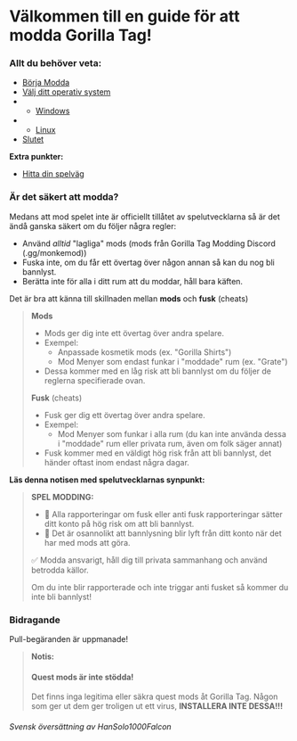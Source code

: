# Välkommen till en guide för att modda Gorilla Tag!


### Allt du behöver veta:

- [Börja Modda](getting-started.md)
- [Välj ditt operativ system](choosing-your-platform.md)
- * [Windows](windows.md)
- * [Linux](linux.md)
- [Slutet](the-end.md)

**Extra punkter:**
- [Hitta din spelväg](game-path.md)

### Är det säkert att modda?
Medans att mod spelet inte är officiellt tillåtet av spelutvecklarna så är det ändå ganska säkert om du följer några regler:
- Använd *alltid* "lagliga" mods (mods från Gorilla Tag Modding Discord (.gg/monkemod))
- Fuska inte, om du får ett övertag över någon annan så kan du nog bli bannlyst.
- Berätta inte för alla i ditt rum att du moddar, håll bara käften.

Det är bra att känna till skillnaden mellan **mods** och **fusk** (cheats)

> **Mods**
> - Mods ger dig inte ett övertag över andra spelare.
> - Exempel:  
>   - Anpassade kosmetik mods (ex. "Gorilla Shirts")  
>   - Mod Menyer som endast funkar i "moddade" rum (ex. "Grate")
> - Dessa kommer med en låg risk att bli bannlyst om du följer de reglerna specifierade ovan.
>
> **Fusk** (cheats)
> - Fusk ger dig ett övertag över andra spelare.
> - Exempel:  
>   - Mod Menyer som funkar i alla rum (du kan inte använda dessa i "moddade" rum eller privata rum, även om folk säger annat)  
> - Fusk kommer med en väldigt hög risk från att bli bannlyst, det händer oftast inom endast några dagar.

**Läs denna notisen med spelutvecklarnas synpunkt:**
> **SPEL MODDING:**
> - 🚨 Alla rapporteringar om fusk eller anti fusk rapporteringar sätter ditt konto på hög risk om att bli bannlyst.
> - 🚫 Det är osannolikt att bannlysning blir lyft från ditt konto när det har med mods att göra.
> 
> ✅ Modda ansvarigt, håll dig till privata sammanhang och använd betrodda källor.
>
> Om du inte blir rapporterade och inte triggar anti fusket så kommer du inte bli bannlyst!

### Bidragande

Pull-begäranden är uppmanade!


> **Notis:**
> #### Quest mods är inte stödda!
> Det finns inga legitima eller säkra quest mods åt Gorilla Tag. Någon som ger ut dem ger troligen ut ett virus, **INSTALLERA INTE DESSA!!!**

###### Svensk översättning av HanSolo1000Falcon